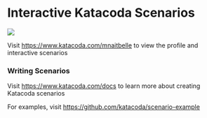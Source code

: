 # Interactive Katacoda Scenarios

[![](http://shields.katacoda.com/katacoda/mnaitbelle/count.svg)](https://www.katacoda.com/mnaitbelle "Get your profile on Katacoda.com")

Visit https://www.katacoda.com/mnaitbelle to view the profile and interactive scenarios

### Writing Scenarios
Visit https://www.katacoda.com/docs to learn more about creating Katacoda scenarios

For examples, visit https://github.com/katacoda/scenario-example
